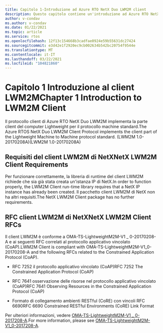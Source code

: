 ```yaml
---
title: Capitolo 1-Introduzione ad Azure RTO NetX Duo LWM2M client
description: Questo capitolo contiene un'introduzione ad Azure RTO NetX Duo Lightweight Machine a Machine Protocol client.
author: v-condav
ms.author: v-condav
ms.date: 01/22/2021
ms.topic: article
ms.service: rtos
ms.openlocfilehash: 12f13c154668b3cadfae0924e59b55631dc27424
ms.sourcegitcommit: e3d42e1f2920ec9cb002634b542bc20754f9544e
ms.translationtype: MT
ms.contentlocale: it-IT
ms.lasthandoff: 03/22/2021
ms.locfileid: "104821860"
---
```

# <a name="chapter-1--introduction-to-lwm2m-client"></a><span data-ttu-id="0e09a-103">Capitolo 1 Introduzione al client LWM2M</span><span class="sxs-lookup"><span data-stu-id="0e09a-103">Chapter 1  Introduction to LWM2M Client</span></span>

<span data-ttu-id="0e09a-104">Il protocollo client di Azure RTO NetX Duo LWM2M implementa la parte client del computer Lightweight per il protocollo machine standard.</span><span class="sxs-lookup"><span data-stu-id="0e09a-104">The Azure RTOS NetX Duo LWM2M Client Protocol implements the client part of the Lightweight Machine to Machine protocol standard.</span></span> <span data-ttu-id="0e09a-105">(LWM2M 1.0-20170208A)</span><span class="sxs-lookup"><span data-stu-id="0e09a-105">(LWM2M 1.0-20170208A)</span></span>

## <a name="netx-lwm2m-client-requirements"></a><span data-ttu-id="0e09a-106">Requisiti del client LWM2M di NetX</span><span class="sxs-lookup"><span data-stu-id="0e09a-106">NetX LWM2M Client Requirements</span></span>

<span data-ttu-id="0e09a-107">Per funzionare correttamente, la libreria di runtime del client LWM2M richiede che sia già stata creata un'istanza IP di NetX.</span><span class="sxs-lookup"><span data-stu-id="0e09a-107">In order to function properly, the LWM2M Client run-time library requires that a NetX IP instance has already been created.</span></span> <span data-ttu-id="0e09a-108">Il pacchetto client LWM2M di NetX non ha altri requisiti.</span><span class="sxs-lookup"><span data-stu-id="0e09a-108">The NetX LWM2M Client package has no further requirements.</span></span>

## <a name="netx-lwm2m-client-rfcs"></a><span data-ttu-id="0e09a-109">RFC client LWM2M di NetX</span><span class="sxs-lookup"><span data-stu-id="0e09a-109">NetX LWM2M Client RFCs</span></span>

<span data-ttu-id="0e09a-110">Il client LWM2M è conforme a OMA-TS-LightweightM2M-V1 \_ 0-20170208-A e ai seguenti RFC correlati al protocollo applicativo vincolato (CoAP).</span><span class="sxs-lookup"><span data-stu-id="0e09a-110">LWM2M Client is compliant with OMA-TS-LightweightM2M-V1\_0-20170208-A and the following RFCs related to the Constrained Application Protocol (CoAP).</span></span>

* <span data-ttu-id="0e09a-111">RFC 7252 il protocollo applicativo vincolato (CoAP)</span><span class="sxs-lookup"><span data-stu-id="0e09a-111">RFC 7252 The Constrained Application Protocol (CoAP)</span></span>

* <span data-ttu-id="0e09a-112">RFC 7641 osservazione delle risorse nel protocollo applicativo vincolato (CoAP)</span><span class="sxs-lookup"><span data-stu-id="0e09a-112">RFC 7641 Observing Resources in the Constrained Application Protocol (CoAP)</span></span>

* <span data-ttu-id="0e09a-113">Formato di collegamento ambienti RESTful (CoRE) con vincoli RFC 6690</span><span class="sxs-lookup"><span data-stu-id="0e09a-113">RFC 6690 Constrained RESTful Environments (CoRE) Link Format</span></span>

<span data-ttu-id="0e09a-114">Per ulteriori informazioni, vedere [OMA-TS-LightweightM2M-V1 \_ 0-2017208-A](http://www.openmobilealliance.org/release/LightweightM2M/V1_0-20170208-A/OMA-TS-LightweightM2M-V1_0-20170208-A.pdf).</span><span class="sxs-lookup"><span data-stu-id="0e09a-114">For more information, please see [OMA-TS-LightweightM2M-V1\_0-2017208-A](http://www.openmobilealliance.org/release/LightweightM2M/V1_0-20170208-A/OMA-TS-LightweightM2M-V1_0-20170208-A.pdf).</span></span>